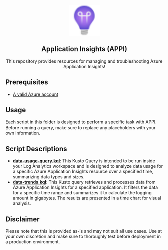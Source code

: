 <p align="center">
 <img width="100px" src=".images/azure-application-insights.svg" align="center" alt="Azure Application Insights" />
 <h2 align="center">Application Insights (APPI)</h2>
 <p align="center">This repository provides resources for managing and troubleshooting Azure Application Insights!</p>
</p>

## Prerequisites

- [A valid Azure account][azure-account]

## Usage
Each script in this folder is designed to perform a specific task with APPI. Before running a query, make sure to replace any placeholders with your own information.

## Script Descriptions

- **[data-usage-query.kql]**: This Kusto Query is intended to be run inside your Log Analytics workspace and is designed to analyze data usage for a specific Azure Application Insights resource over a specified time, summarizing data types and sizes.
- **[data-trends.kql]**: This Kusto query retrieves and processes data from Azure Application Insights for a specified application. It filters the data for a specific time range and summarizes it to calculate the logging amount in gigabytes. The results are presented in a time chart for visual analysis.

## Disclaimer
Please note that this is provided as-is and may not suit all use cases. Use at your own discretion and make sure to thoroughly test before deployment in a production environment.

[azure-account]: https://azure.microsoft.com/en-us/free
[data-usage-query.kql]: data-usage-query.kql
[data-trends.kql]: data-trends.kql


